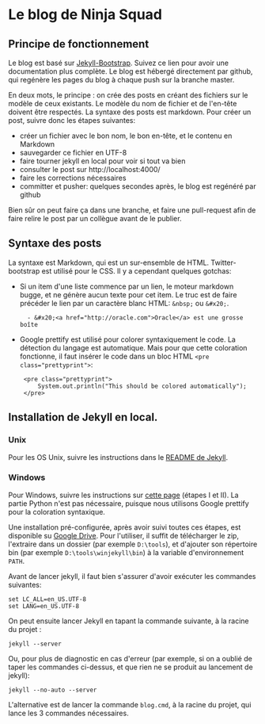 # Le blog de Ninja Squad

## Principe de fonctionnement

Le blog est basé sur <a href="http://jekyllbootstrap.com">Jekyll-Bootstrap</a>. 
Suivez ce lien pour avoir une documentation plus complète. Le blog est hébergé
directement par github, qui regénère les pages du blog à chaque push sur la branche master.

En deux mots, le principe : on crée des posts en créant des fichiers sur le modèle de ceux existants.
Le modèle du nom de fichier et de l'en-tête doivent être respectés. La syntaxe des posts est markdown.
Pour créer un post, suivre donc les étapes suivantes:

 - créer un fichier avec le bon nom, le bon en-tête, et le contenu en Markdown
 - sauvegarder ce fichier en UTF-8
 - faire tourner jekyll en local pour voir si tout va bien
 - consulter le post sur http://localhost:4000/
 - faire les corrections nécessaires
 - committer et pusher: quelques secondes après, le blog est regénéré par github
 
Bien sûr on peut faire ça dans une branche, et faire une pull-request afin de faire relire le post
par un collègue avant de le publier.

## Syntaxe des posts

La syntaxe est Markdown, qui est un sur-ensemble de HTML. Twitter-bootstrap est utilisé pour le CSS.
Il y a cependant quelques gotchas:

 - Si un item d'une liste commence par un lien, le moteur markdown bugge, et ne génère aucun texte pour
 cet item. Le truc est de faire précéder le lien par un caractère blanc HTML: `&nbsp;` ou `&#x20;`.
 
         - &#x20;<a href="http://oracle.com">Oracle</a> est une grosse boîte
         
 - Google prettify est utilisé pour colorer syntaxiquement le code. La détection du langage est automatique.
 Mais pour que cette coloration fonctionne, il faut insérer le code dans un bloc HTML 
 `<pre class="prettyprint">`:
 
        <pre class="prettyprint">
            System.out.println("This should be colored automatically");
        </pre>
 
## Installation de Jekyll en local.

### Unix

Pour les OS Unix, suivre les instructions dans le <a href="https://github.com/mojombo/jekyll/wiki/install">README de Jekyll</a>.

### Windows

Pour Windows, suivre les instructions sur 
<a href="http://forresst.github.com/2012/03/20/Installer-Jekyll-Sous-Windows/">cette page</a> (étapes I et II).
La partie Python n'est pas nécessaire, puisque nous utilisons Google prettify pour la coloration syntaxique. 

Une installation pré-configurée, après avoir suivi toutes ces étapes, est disponible 
su <a href="https://docs.google.com/a/ninja-squad.com/open?id=0B0FLWwufPzrTbUhVNWlOQzZoREk">Google Drive</a>. 
Pour l'utiliser, il suffit de télécharger le zip, l'extraire dans un dossier (par exemple `D:\tools`),
et d'ajouter son répertoire bin (par exemple `D:\tools\winjekyll\bin`) à la variable d'environnement `PATH`.

Avant de lancer jekyll, il faut bien s'assurer d'avoir exécuter les commandes suivantes:

    set LC_ALL=en_US.UTF-8
    set LANG=en_US.UTF-8
    
On peut ensuite lancer Jekyll en tapant la commande suivante, à la racine du projet :

    jekyll --server
    
Ou, pour plus de diagnostic en cas d'erreur (par exemple, si on a oublié de taper les commandes ci-dessus, et que rien 
ne se produit au lancement de jekyll):

    jekyll --no-auto --server
    
L'alternative est de lancer la commande `blog.cmd`, à la racine du projet, qui lance les 3 commandes nécessaires.
